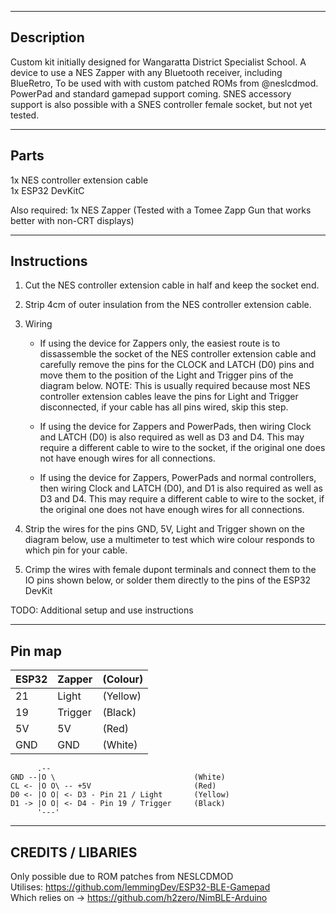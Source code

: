-----------
Description 
-----------
Custom kit initially designed for Wangaratta District Specialist School. A device to use a NES Zapper with any Bluetooth receiver, including BlueRetro, To be used with with custom patched ROMs from @neslcdmod. PowerPad and standard gamepad support coming. SNES accessory support is also possible with a SNES controller female socket, but not yet tested.

-----------
Parts 
-----------
1x NES controller extension cable  
1x ESP32 DevKitC  
  
Also required: 1x NES Zapper (Tested with a Tomee Zapp Gun that works better with non-CRT displays)  


------------------
Instructions 
------------------
1. Cut the NES controller extension cable in half and keep the socket end.

1. Strip 4cm of outer insulation from the NES controller extension cable.

1. Wiring
     - If using the device for Zappers only, the easiest route is to dissassemble the socket of the NES controller extension cable and carefully remove the pins for the  CLOCK and LATCH (D0) pins and move them to the position of the Light and Trigger pins of the diagram below.
NOTE: This is usually required because most NES controller extension cables leave the pins for Light and Trigger disconnected, if your cable has all pins wired, skip   this step.

     - If using the device for Zappers and PowerPads, then wiring Clock and LATCH (D0) is also required as well as D3 and D4. This may require a different cable to wire   to the socket, if the original one does not have enough wires for all connections. 

     - If using the device for Zappers, PowerPads and normal controllers, then wiring Clock and LATCH (D0), and D1 is also required as well as D3 and D4. This may     require a different cable to wire to the socket, if the original one does not have enough wires for all connections.  

4. Strip the wires for the pins GND, 5V, Light and Trigger shown on the diagram below, use a multimeter to test which wire colour responds to which pin for your cable.

5. Crimp the wires with female dupont terminals and connect them to the IO pins shown below, or solder them directly to the pins of the ESP32 DevKit

TODO: Additional setup and use instructions

-------------
Pin map
-------------


ESP32   |   Zapper   |  (Colour)     
--------|------------|--------------
21      |   Light    |  (Yellow)    
19      |   Trigger  |  (Black)     
5V      |   5V       |  (Red)          
GND     |   GND      |  (White)        

```
      .--               
GND --|O \                               (White)
CL <- |O O\ -- +5V                       (Red)
D0 <- |O O| <- D3 - Pin 21 / Light       (Yellow)   
D1 -> |O O| <- D4 - Pin 19 / Trigger     (Black)      
      '---'       
```

------------------------
CREDITS / LIBARIES 
------------------------
Only possible due to ROM patches from NESLCDMOD  
Utilises: https://github.com/lemmingDev/ESP32-BLE-Gamepad  
Which relies on -> https://github.com/h2zero/NimBLE-Arduino  
